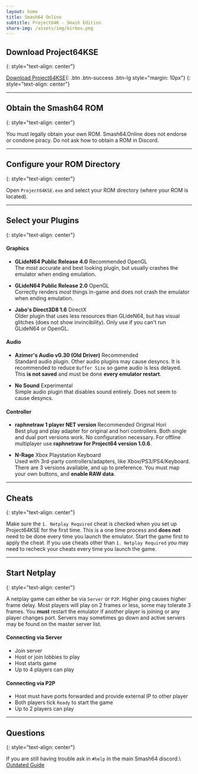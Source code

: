```yaml
---
layout: home
title: Smash64 Online
subtitle: Project64K - Smash Edition
share-img: /assets/img/kirbox.png
---
```


## Download Project64KSE
{: style="text-align: center"}

[<i class='fas fa-download'></i> Download Project64KSE](https://github.com/smash64-dev/project64k-legacy/releases/latest/download/project64k-legacy.zip){: .btn .btn-success .btn-lg style="margin: 10px"}
{: style="text-align: center"}

<hr class="small">

## Obtain the Smash64 ROM
{: style="text-align: center"}

You must legally obtain your own ROM. Smash64.Online does not endorse or condone piracy. Do not ask how to obtain a ROM in Discord.

<hr class="small">

## Configure your ROM Directory
{: style="text-align: center"}

Open `Project64KSE.exe` and select your ROM directory (where your ROM is located).

<hr class="small">

## Select your Plugins
{: style="text-align: center"}
  
#### Graphics

- **GLideN64 Public Release 4.0** <span class="badge badge-success">Recommended</span> <span class="badge badge-info">OpenGL</span><br>
The most accurate and best looking plugin, but usually crashes the emulator when ending emulation.

- **GLideN64 Public Release 2.0** <span class="badge badge-info">OpenGL</span><br>
Correctly renders *most* things in-game and does not crash the emulator when ending emulation.

- **Jabo's Direct3D8 1.6** <span class="badge badge-info">DirectX</span><br>
Older plugin that uses less resources than GLideN64, but has visual glitches (does not show invincibility). Only use if you can't run GLideN64 or OpenGL. 

#### Audio

- **Azimer's Audio v0.30 (Old Driver)** <span class="badge badge-success">Recommended</span><br>
Standard audio plugin. Other audio plugins may cause desyncs. It is recommended to reduce `Buffer Size` so game audio is less delayed. This **is not saved** and must be done **every emulator restart**.

- **No Sound** <span class="badge badge-warning">Experimental</span><br>
Simple audio plugin that disables sound entirely. Does not seem to cause desyncs.

#### Controller
- **raphnetraw 1 player NET version** <span class="badge badge-success">Recommended</span> <span class="badge badge-info">Original</span> <span class="badge badge-info">Hori</span><br>
Best plug and play adapter for original and hori controllers. Both single and dual port versions work. No configuration necessary. For offline multiplayer use **raphnetraw for Project64 version 1.0.6**.

- **N-Rage** <span class="badge badge-info">Xbox</span> <span class="badge badge-info">Playstation</span> <span class="badge badge-info">Keyboard</span><br>
Used with 3rd-party controllers/adapters, like Xbox/PS3/PS4/Keyboard. There are 3 versions available, and up to preference. You must map your own buttons, and **enable RAW data**.

<hr class="small">

## Cheats
{: style="text-align: center"}

Make sure the <code>1. Netplay Required</code> cheat is checked when you set up Project64KSE for the first time. This is a one time process and **does not** need to be done every time you launch the emulator. Start the game first to apply the cheat. If you use cheats other than `1. Netplay Required` you may need to recheck your cheats every time you launch the game.

<hr class="small">

## Start Netplay
{: style="text-align: center"}

A netplay game can either be via `Server` or `P2P`. Higher ping causes higher frame delay. Most players will play on 2 frames or less, some may tolerate 3 frames. You **must** restart the emulator if another player is joining or any player changes port. Servers may sometimes go down and active servers may be found on the master server list.

#### Connecting via Server

- Join server
- Host or join lobbies to play
- Host starts game
- Up to 4 players can play

#### Connecting via P2P

- Host must have ports forwarded and provide external IP to other player
- Both players tick `Ready` to start the game
- Up to 2 players can play

<hr class="small">

## Questions
{: style="text-align: center"}

If you are still having trouble ask in `#help` in the main Smash64 discord.\\
[Outdated Guide](https://docs.google.com/document/d/1asbuKPAhHUGWgbJtLg7RJI5Hl_yDTJBlrpEQkgkgvkg/view)